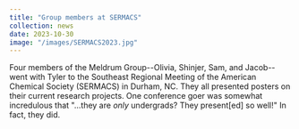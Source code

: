 ```yaml
---
title: "Group members at SERMACS"
collection: news
date: 2023-10-30
image: "/images/SERMACS2023.jpg"
---
```


Four members of the Meldrum Group--Olivia, Shinjer, Sam, and Jacob--went with Tyler to the Southeast Regional Meeting of the American Chemical Society (SERMACS) in Durham, NC. They all presented posters on their current research projects. One conference goer was somewhat incredulous that "...they are _only_ undergrads? They present[ed] so well!" In fact, they did.
